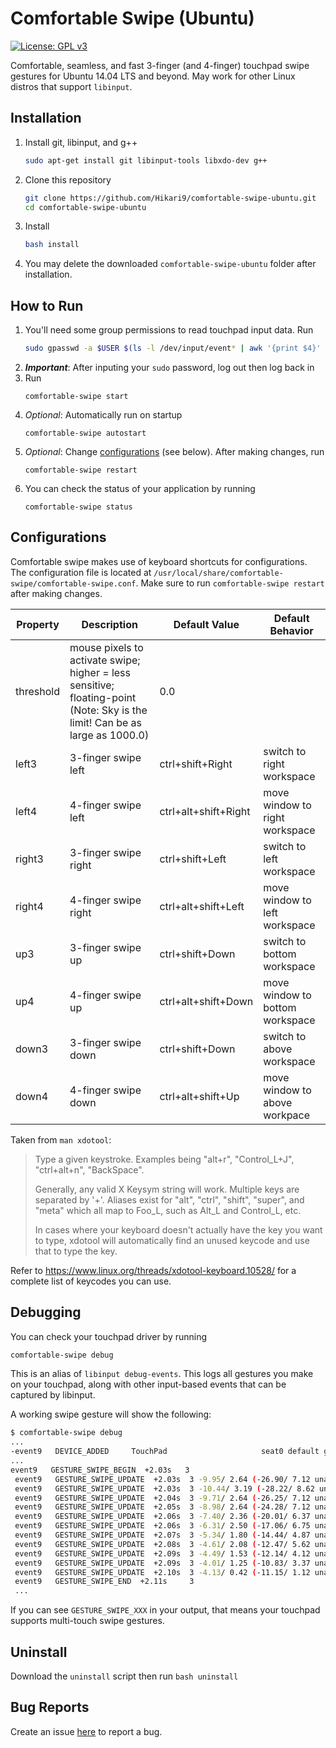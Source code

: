 # Comfortable Swipe (Ubuntu)
[![License: GPL v3](https://img.shields.io/badge/License-GPL%20v3-blue.svg)](https://www.gnu.org/licenses/gpl-3.0)

Comfortable, seamless, and fast 3-finger (and 4-finger) touchpad swipe gestures for Ubuntu 14.04 LTS and beyond. May work for other Linux distros that support `libinput`.

## Installation

1. Install git, libinput, and g++

    ```bash
    sudo apt-get install git libinput-tools libxdo-dev g++
    ```

2. Clone this repository

    ```bash
    git clone https://github.com/Hikari9/comfortable-swipe-ubuntu.git
    cd comfortable-swipe-ubuntu
    ```

3. Install

    ```bash
    bash install
    ```

4. You may delete the downloaded `comfortable-swipe-ubuntu` folder after installation.

## How to Run

1. You'll need some group permissions to read touchpad input data. Run
    ```bash
    sudo gpasswd -a $USER $(ls -l /dev/input/event* | awk '{print $4}' | head --line=1)
    ```
2. ***Important***: After inputing your `sudo` password, log out then log back in
3. Run
    ```
    comfortable-swipe start
    ```
4. _Optional_: Automatically run on startup
    ```
    comfortable-swipe autostart
    ```
5. _Optional_: Change [configurations](#configurations) (see below). After making changes, run
    ```
    comfortable-swipe restart
    ```
6. You can check the status of your application by running
    ```
    comfortable-swipe status
    ```

## Configurations
Comfortable swipe makes use of keyboard shortcuts for configurations. The configuration file is located at `/usr/local/share/comfortable-swipe/comfortable-swipe.conf`. Make sure to run `comfortable-swipe restart` after making changes.

Property  | Description | Default Value | Default Behavior
--------- | ----------- | -------------- | -----
threshold | mouse pixels to activate swipe; higher = less sensitive; floating-point (Note: Sky is the limit! Can be as large as 1000.0) | 0.0
left3     | 3-finger swipe left | ctrl+shift+Right | switch to right workspace
left4     | 4-finger swipe left | ctrl+alt+shift+Right | move window to right workspace
right3    | 3-finger swipe right | ctrl+shift+Left | switch to left workspace
right4    | 4-finger swipe right | ctrl+alt+shift+Left | move window to left workspace
up3       | 3-finger swipe up | ctrl+shift+Down | switch to bottom workspace
up4       | 4-finger swipe up | ctrl+alt+shift+Down | move window to bottom workspace
down3     | 3-finger swipe down | ctrl+shift+Down | switch to above workspace
down4     | 4-finger swipe down | ctrl+alt+shift+Up | move window to above workpace

Taken from `man xdotool`:

> Type a given keystroke. Examples being "alt+r", "Control_L+J",
> "ctrl+alt+n", "BackSpace".
>
> Generally, any valid X Keysym string will work. Multiple keys are
> separated by '+'. Aliases exist for "alt", "ctrl", "shift",
> "super", and "meta" which all map to Foo_L, such as Alt_L and
> Control_L, etc.
>
> In cases where your keyboard doesn't actually have the key you want
> to type, xdotool will automatically find an unused keycode and use
> that to type the key.

Refer to https://www.linux.org/threads/xdotool-keyboard.10528/ for a complete list of keycodes you can use.


## Debugging

You can check your touchpad driver by running

```bash
comfortable-swipe debug
```

This is an alias of `libinput debug-events`. This logs all gestures you make on your touchpad, along with other input-based events that can be captured by libinput.

A working swipe gesture will show the following:

```bash
$ comfortable-swipe debug
...
-event9   DEVICE_ADDED     TouchPad                     seat0 default group7  cap:pg  size 70x50mm tap(dl off) left scroll-nat scroll-2fg-edge click-buttonareas-clickfinger dwt-on
...
event9   GESTURE_SWIPE_BEGIN  +2.03s   3
 event9   GESTURE_SWIPE_UPDATE  +2.03s  3 -9.95/ 2.64 (-26.90/ 7.12 unaccelerated)
 event9   GESTURE_SWIPE_UPDATE  +2.03s  3 -10.44/ 3.19 (-28.22/ 8.62 unaccelerated)
 event9   GESTURE_SWIPE_UPDATE  +2.04s  3 -9.71/ 2.64 (-26.25/ 7.12 unaccelerated)
 event9   GESTURE_SWIPE_UPDATE  +2.05s  3 -8.98/ 2.64 (-24.28/ 7.12 unaccelerated)
 event9   GESTURE_SWIPE_UPDATE  +2.06s  3 -7.40/ 2.36 (-20.01/ 6.37 unaccelerated)
 event9   GESTURE_SWIPE_UPDATE  +2.06s  3 -6.31/ 2.50 (-17.06/ 6.75 unaccelerated)
 event9   GESTURE_SWIPE_UPDATE  +2.07s  3 -5.34/ 1.80 (-14.44/ 4.87 unaccelerated)
 event9   GESTURE_SWIPE_UPDATE  +2.08s  3 -4.61/ 2.08 (-12.47/ 5.62 unaccelerated)
 event9   GESTURE_SWIPE_UPDATE  +2.09s  3 -4.49/ 1.53 (-12.14/ 4.12 unaccelerated)
 event9   GESTURE_SWIPE_UPDATE  +2.09s  3 -4.01/ 1.25 (-10.83/ 3.37 unaccelerated)
 event9   GESTURE_SWIPE_UPDATE  +2.10s  3 -4.13/ 0.42 (-11.15/ 1.12 unaccelerated)
 event9   GESTURE_SWIPE_END  +2.11s     3
 ...
```

If you can see `GESTURE_SWIPE_XXX` in your output, that means your touchpad supports multi-touch swipe gestures.

## Uninstall
Download the `uninstall` script then run `bash uninstall`


## Bug Reports
Create an issue [here](https://github.com/Hikari9/comfortable-swipe-ubuntu/issues/new) to report a bug.
